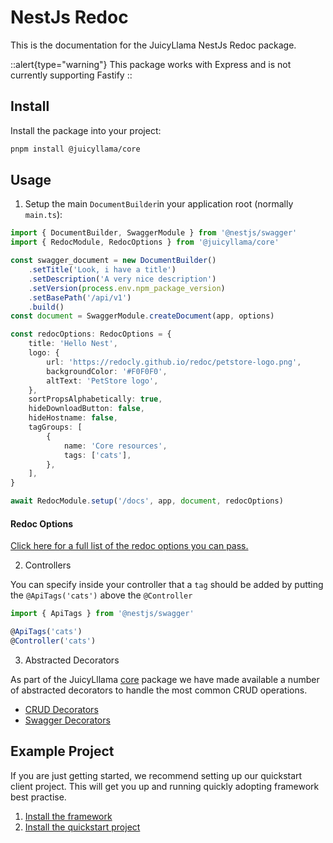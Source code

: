 # NestJs Redoc

This is the documentation for the JuicyLlama NestJs Redoc package.

::alert{type="warning"}
This package works with Express and is not currently supporting Fastify
::

## Install

Install the package into your project:

```bash
pnpm install @juicyllama/core
```

## Usage

1. Setup the main `DocumentBuilder`in your application root (normally `main.ts`):

```typescript
import { DocumentBuilder, SwaggerModule } from '@nestjs/swagger'
import { RedocModule, RedocOptions } from '@juicyllama/core'

const swagger_document = new DocumentBuilder()
	.setTitle('Look, i have a title')
	.setDescription('A very nice description')
	.setVersion(process.env.npm_package_version)
	.setBasePath('/api/v1')
	.build()
const document = SwaggerModule.createDocument(app, options)

const redocOptions: RedocOptions = {
	title: 'Hello Nest',
	logo: {
		url: 'https://redocly.github.io/redoc/petstore-logo.png',
		backgroundColor: '#F0F0F0',
		altText: 'PetStore logo',
	},
	sortPropsAlphabetically: true,
	hideDownloadButton: false,
	hideHostname: false,
	tagGroups: [
		{
			name: 'Core resources',
			tags: ['cats'],
		},
	],
}

await RedocModule.setup('/docs', app, document, redocOptions)
```

#### Redoc Options

[Click here for a full list of the redoc options you can pass.](./options.md)

2. Controllers

You can specify inside your controller that a `tag` should be added by putting the `@ApiTags('cats')` above the `@Controller`

```typescript
import { ApiTags } from '@nestjs/swagger'

@ApiTags('cats')
@Controller('cats')
```

3. Abstracted Decorators

As part of the JuicyLllama [core](../../0.index.md) package we have made available a number of abstracted decorators to handle the most common CRUD operations.

-   [CRUD Decorators](../../decorators/crud.md)
-   [Swagger Decorators](../../decorators/swagger.md)

## Example Project

If you are just getting started, we recommend setting up our quickstart client project. This will get you up and running quickly adopting framework best practise.

1. [Install the framework](../../../../0.index.md)
2. [Install the quickstart project](https://github.com/juicyllama/client-quickstart)
